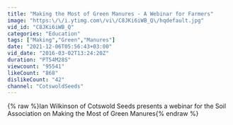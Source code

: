 ```yaml
---
title: "Making the Most of Green Manures - A Webinar for Farmers"
image: "https:\/\/i.ytimg.com\/vi\/C8JKi6iWB_Q\/hqdefault.jpg"
vid_id: "C8JKi6iWB_Q"
categories: "Education"
tags: ["Making","Green","Manures"]
date: "2021-12-06T05:56:43+03:00"
vid_date: "2016-03-02T13:24:20Z"
duration: "PT54M28S"
viewcount: "95541"
likeCount: "868"
dislikeCount: "42"
channel: "CotswoldSeeds"
---
```

{% raw %}Ian Wilkinson of Cotswold Seeds presents a webinar for the Soil Association on Making the Most of Green Manures{% endraw %}
